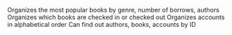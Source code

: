 Organizes the most popular books by genre, number of borrows, authors
Organizes which books are checked in or checked out 
Organizes accounts in alphabetical order
Can find out authors, books, accounts by ID

